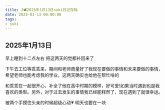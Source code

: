 ```yaml
---
title: J🕊️2025年1月13日suki日记存档
date: 2025-01-13 00:00:00
tags: 
- suki
---
```


## 2025年1月13日
早上睡到十二点左右
把这两天的觉都补回来了

下午去工位等乖乖来，期间和老师商量好了我现在要做的事情和未来要做的事情，希望老师也能考虑我的学业，这两天确实也给他在帮忙啥的


和乖乖在一起很开心，补全了他在高中时期的模样，好可爱!如果当时遇到也是我喜欢的类型。另外，对于过去发生的事情我已经能释然了，现在遇到了就很幸运。

被两个手摸住头亲的时候超级心动💗
明天也要在一块